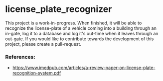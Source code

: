 # license_plate_recognizer

This project is a work-in-progress. When finished, it will be able to recognize the license-plate of a vehicle coming into a building through an in-gate, log it to a database and log it's out-time when it leaves through an out-gate. If you would like to contribute towards the development of this project, please create a pull-request.


### References:

- https://www.imedpub.com/articles/a-review-paper-on-license-plate-recognition-system.pdf
